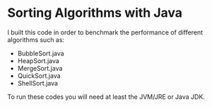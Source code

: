 # Sorting Algorithms with Java

I built this code in order to benchmark the performance of different algorithms such as:

- BubbleSort.java
- HeapSort.java
- MergeSort.java
- QuickSort.java
- ShellSort.java

To run these codes you will need at least the JVM/JRE or Java JDK.
